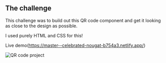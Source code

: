  

## The challenge

This challenge was to build out this QR code component and get it looking as close to the design as possible.

I used purely HTML and CSS for this!

Live demo(https://master--celebrated-nougat-b754a3.netlify.app/)

 ![QR code project](https://github.com/ElisaTurner/QRCodeProject/assets/88210013/4c13c641-6370-4254-84f7-a3277867816a)
